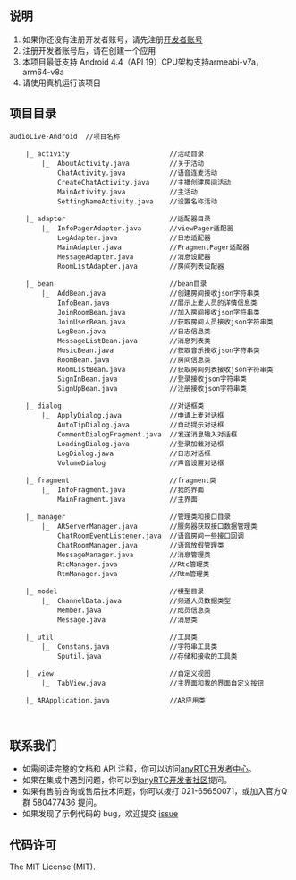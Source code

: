 ##  说明

1. 如果你还没有注册开发者账号，请先注册[开发者账号](https://console.anyrtc.io/signin)
2. 注册开发者账号后，请在创建一个应用
3. 本项目最低支持 Android 4.4（API 19）CPU架构支持armeabi-v7a，arm64-v8a
4. 请使用真机运行该项目



##  项目目录

```
audioLive-Android  //项目名称

	|_ activity							//活动目录
		|_	AboutActivity.java			//关于活动
        	ChatActivity.java			//语音连麦活动
        	CreateChatActivity.java		//主播创建房间活动
        	MainActivity.java			//主活动
        	SettingNameActivity.java	//设置名称活动
        	
   	|_ adapter							//适配器目录
   		|_	InfoPagerAdapter.java		//viewPager适配器
        	LogAdapter.java				//日志适配器
        	MainAdapter.java			//FragmentPager适配器
        	MessageAdapter.java			//消息设配器
        	RoomListAdapter.java		//房间列表设配器
        	
    |_ bean								//bean目录
   		|_	AddBean.java				//创建房间接收json字符串类
        	InfoBean.java				//展示上麦人员的详情信息类
        	JoinRoomBean.java			//加入房间接收json字符串类
        	JoinUserBean.java			//获取房间人员接收json字符串类
        	LogBean.java				//日志信息类
        	MessageListBean.java		//消息列表类
        	MusicBean.java				//获取音乐接收json字符串类
        	RoomBean.java				//房间信息类
        	RoomListBean.java			//获取房间列表接收json字符串类
        	SignInBean.java				//登录接收json字符串类
        	SignUpBean.java				//注册接收json字符串类
        	
	|_ dialog							//对话框类
   		|_	ApplyDialog.java			//申请上麦对话框
        	AutoTipDialog.java			//自动提示对话框
        	CommentDialogFragment.java	//发送消息输入对话框
        	LoadingDialog.java			//登录加载对话框
        	LogDialog.java				//日志对话框
        	VolumeDialog				//声音设置对话框
        	
	|_ fragment							//fragment类
   		|_	InfoFragment.java			//我的界面
        	MainFragment.java			//主界面
        	
	|_ manager							//管理类和接口目录
   		|_	ARServerManager.java		//服务器获取接口数据管理类
            ChatRoomEventListener.java 	//语音房间一些接口回调
            ChatRoomManager.java 		//语音放假管理类
            MessageManager.java 		//消息管理类
            RtcManager.java 			//Rtc管理类
            RtmManager.java 			//Rtm管理类
            
	|_ model							//模型目录
   		|_	ChannelData.java			//频道人员数据类型
            Member.java 				//成员信息类
            Message.java 				//消息类
      
    |_ util								//工具类
   		|_	Constans.java				//字符串工具类
            Sputil.java 				//存储和接收的工具类
            
	|_ view								//自定义视图
   		|_	TabView.java				//主界面和我的界面自定义按钮
	
	|_ ARApplication.java 				//AR应用类
            
        	
```



## 联系我们

- 如需阅读完整的文档和 API 注释，你可以访问[anyRTC开发者中心](https://docs.anyrtc.io/)。
- 如果在集成中遇到问题，你可以到[anyRTC开发者社区](https://bbs.anyrtc.io/)提问。
- 如果有售前咨询或售后技术问题，你可以拨打 021-65650071，或加入官方Q群 580477436 提问。
- 如果发现了示例代码的 bug，欢迎提交 [issue](https://github.com/anyRTC-UseCase/AudioLive/issues)

  

## 代码许可

The MIT License (MIT).